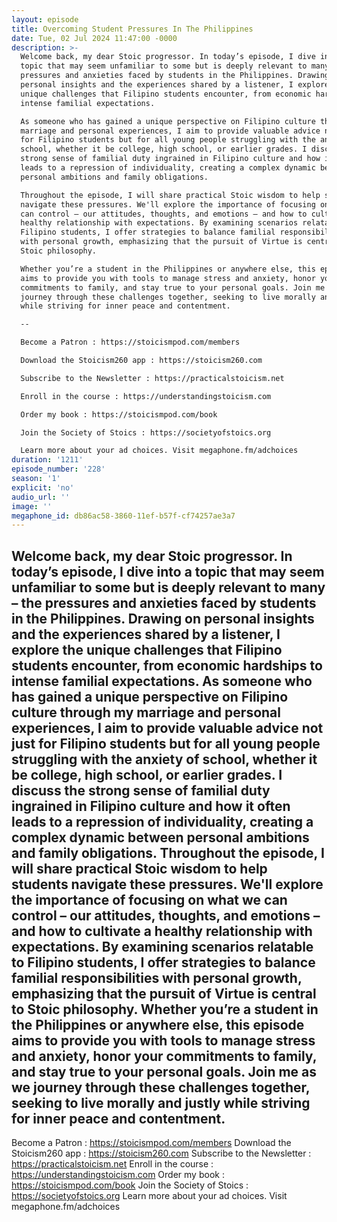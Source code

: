 ```yaml
---
layout: episode
title: Overcoming Student Pressures In The Philippines
date: Tue, 02 Jul 2024 11:47:00 -0000
description: >-
  Welcome back, my dear Stoic progressor. In today’s episode, I dive into a
  topic that may seem unfamiliar to some but is deeply relevant to many – the
  pressures and anxieties faced by students in the Philippines. Drawing on
  personal insights and the experiences shared by a listener, I explore the
  unique challenges that Filipino students encounter, from economic hardships to
  intense familial expectations.

  As someone who has gained a unique perspective on Filipino culture through my
  marriage and personal experiences, I aim to provide valuable advice not just
  for Filipino students but for all young people struggling with the anxiety of
  school, whether it be college, high school, or earlier grades. I discuss the
  strong sense of familial duty ingrained in Filipino culture and how it often
  leads to a repression of individuality, creating a complex dynamic between
  personal ambitions and family obligations.

  Throughout the episode, I will share practical Stoic wisdom to help students
  navigate these pressures. We'll explore the importance of focusing on what we
  can control – our attitudes, thoughts, and emotions – and how to cultivate a
  healthy relationship with expectations. By examining scenarios relatable to
  Filipino students, I offer strategies to balance familial responsibilities
  with personal growth, emphasizing that the pursuit of Virtue is central to
  Stoic philosophy.

  Whether you’re a student in the Philippines or anywhere else, this episode
  aims to provide you with tools to manage stress and anxiety, honor your
  commitments to family, and stay true to your personal goals. Join me as we
  journey through these challenges together, seeking to live morally and justly
  while striving for inner peace and contentment.

  --

  Become a Patron : https://stoicismpod.com/members

  Download the Stoicism260 app : https://stoicism260.com

  Subscribe to the Newsletter : https://practicalstoicism.net

  Enroll in the course : https://understandingstoicism.com

  Order my book : https://stoicismpod.com/book

  Join the Society of Stoics : https://societyofstoics.org

  Learn more about your ad choices. Visit megaphone.fm/adchoices
duration: '1211'
episode_number: '228'
season: '1'
explicit: 'no'
audio_url: ''
image: ''
megaphone_id: db86ac58-3860-11ef-b57f-cf74257ae3a7
---
```


Welcome back, my dear Stoic progressor. In today’s episode, I dive into a topic that may seem unfamiliar to some but is deeply relevant to many – the pressures and anxieties faced by students in the Philippines. Drawing on personal insights and the experiences shared by a listener, I explore the unique challenges that Filipino students encounter, from economic hardships to intense familial expectations.
As someone who has gained a unique perspective on Filipino culture through my marriage and personal experiences, I aim to provide valuable advice not just for Filipino students but for all young people struggling with the anxiety of school, whether it be college, high school, or earlier grades. I discuss the strong sense of familial duty ingrained in Filipino culture and how it often leads to a repression of individuality, creating a complex dynamic between personal ambitions and family obligations.
Throughout the episode, I will share practical Stoic wisdom to help students navigate these pressures. We'll explore the importance of focusing on what we can control – our attitudes, thoughts, and emotions – and how to cultivate a healthy relationship with expectations. By examining scenarios relatable to Filipino students, I offer strategies to balance familial responsibilities with personal growth, emphasizing that the pursuit of Virtue is central to Stoic philosophy.
Whether you’re a student in the Philippines or anywhere else, this episode aims to provide you with tools to manage stress and anxiety, honor your commitments to family, and stay true to your personal goals. Join me as we journey through these challenges together, seeking to live morally and justly while striving for inner peace and contentment.
--
Become a Patron : https://stoicismpod.com/members
Download the Stoicism260 app : https://stoicism260.com
Subscribe to the Newsletter : https://practicalstoicism.net
Enroll in the course : https://understandingstoicism.com
Order my book : https://stoicismpod.com/book
Join the Society of Stoics : https://societyofstoics.org
Learn more about your ad choices. Visit megaphone.fm/adchoices